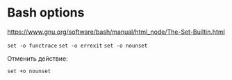 # Bash options

https://www.gnu.org/software/bash/manual/html_node/The-Set-Builtin.html

`set -o functrace`
`set -o errexit`
`set -o nounset`

Отменить действие:

`set +o nounset`
